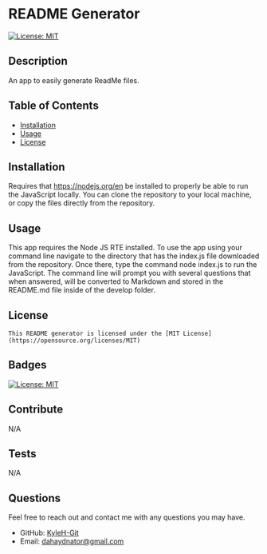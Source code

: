 # README Generator
  [![License: MIT](https://img.shields.io/badge/License-MIT-yellow.svg)](https://opensource.org/licenses/MIT)

  ## Description
  An app to easily generate ReadMe files.

  ## Table of Contents
  - [Installation](#installation)
  - [Usage](#usage)
  - [License](#license)

  ## Installation
  Requires that https://nodejs.org/en be installed to properly be able to run the JavaScript locally. You can clone the repository to your local machine, or copy the files directly from the repository.

  ## Usage
  This app requires the Node JS RTE installed. To use the app using your command line navigate to the directory that has the index.js file downloaded from the repository. Once there, type the command node index.js to run the JavaScript. The command line will prompt you with several questions that when answered, will be converted to Markdown and stored in the README.md file inside of the develop folder.

  ## License
    This README generator is licensed under the [MIT License](https://opensource.org/licenses/MIT)
  

  ## Badges
  [![License: MIT](https://img.shields.io/badge/License-MIT-yellow.svg)](https://opensource.org/licenses/MIT)

  ## Contribute
  N/A

  ## Tests
  N/A

  ## Questions
  Feel free to reach out and contact me with any questions you may have.
  - GitHub: [KyleH-Git](https://github.com/KyleH-Git)
  - Email: dahaydnator@gmail.com
